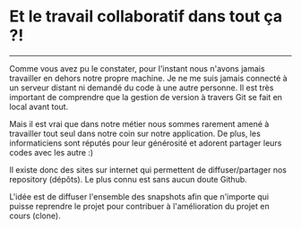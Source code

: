 # Et le travail collaboratif dans tout ça ?!
<hr />
  Comme vous avez pu le constater, pour l'instant nous n'avons jamais travailler en dehors notre propre machine. Je ne me suis jamais connecté à un serveur distant ni demandé du code à une autre personne. Il est très important de comprendre que la gestion de version à travers Git se fait en local avant tout.

  Mais il est vrai que dans notre métier nous sommes rarement amené à travailler tout seul dans notre coin sur notre application. De plus, les informaticiens sont réputés pour leur générosité et adorent partager leurs codes avec les autre :)

  Il existe donc des sites sur internet qui permettent de diffuser/partager nos repository (dépôts). Le plus connu est sans aucun doute Github.

  L'idée est de diffuser l'ensemble des snapshots afin que n'importe qui puisse reprendre le projet pour contribuer à l'amélioration du projet en cours (clone).
